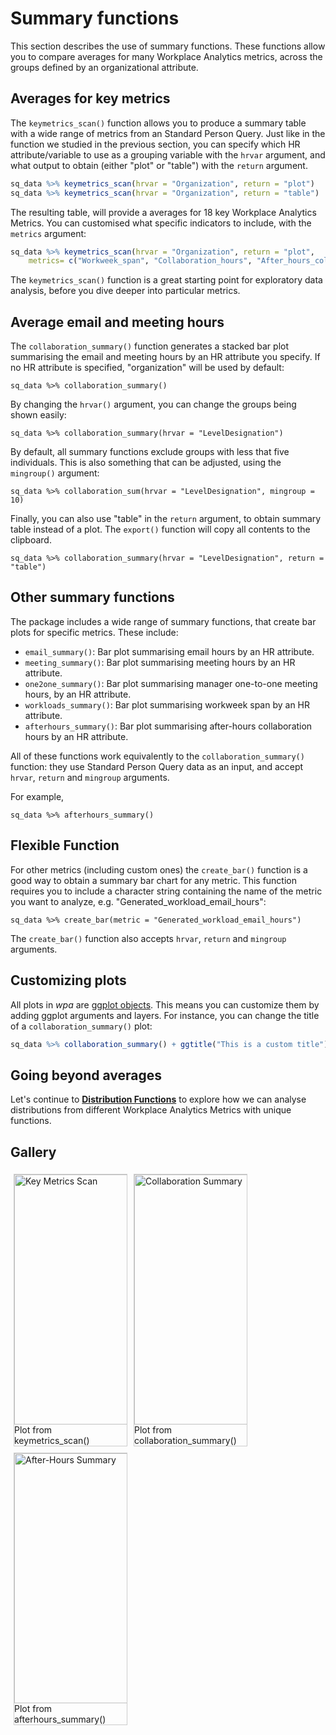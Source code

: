# Summary functions

This section describes the use of  summary functions. These functions allow you to compare averages for many Workplace Analytics metrics, across the groups defined by an organizational attribute.


## Averages for key metrics

The `keymetrics_scan()` function allows you to produce a summary table with a wide range of metrics from an Standard Person Query. Just like in the function we studied in the previous section, you can specify which HR attribute/variable to use as a grouping variable with the `hrvar` argument, and what output to obtain (either "plot" or "table") with the `return` argument.

```R
sq_data %>% keymetrics_scan(hrvar = "Organization", return = "plot")
sq_data %>% keymetrics_scan(hrvar = "Organization", return = "table")
```

The resulting table, will provide a averages for 18 key Workplace Analytics Metrics. You can customised what specific indicators to include, with the `metrics` argument:

```R
sq_data %>% keymetrics_scan(hrvar = "Organization", return = "plot", 
	metrics= c("Workweek_span", "Collaboration_hours", "After_hours_collaboration_hours")
```

The `keymetrics_scan()` function is a great starting point for exploratory data analysis, before you dive deeper into particular metrics.

## Average email and meeting hours

The `collaboration_summary()` function generates a stacked bar plot summarising the email and meeting hours by an HR attribute you specify. If no HR attribute is specified, "organization" will be used by default:

```{r}
sq_data %>% collaboration_summary()
```

By changing the `hrvar()` argument, you can change the groups being shown easily:

```{r}
sq_data %>% collaboration_summary(hrvar = "LevelDesignation")
```

By default, all summary functions exclude groups with less that five individuals. This is also something that can be adjusted, using the `mingroup()` argument:

```
sq_data %>% collaboration_sum(hrvar = "LevelDesignation", mingroup = 10)
```

Finally, you can also use "table" in the `return` argument, to obtain summary table instead of a plot. The `export()` function will copy all contents to the clipboard. 

```{r}
sq_data %>% collaboration_summary(hrvar = "LevelDesignation", return = "table")
```

## Other summary functions

The package includes a wide range of summary functions, that create bar plots for specific metrics. These include:

- `email_summary()`:  Bar plot summarising email hours by an HR attribute.
- `meeting_summary()`: Bar plot summarising meeting hours by an HR attribute.
- `one2one_summary()`: Bar plot summarising manager one-to-one meeting hours, by an HR attribute.
- `workloads_summary()`: Bar plot summarising workweek span by an HR attribute.
- `afterhours_summary()`: Bar plot summarising after-hours collaboration hours by an HR attribute.

All of these functions work equivalently to the `collaboration_summary()` function: they use Standard Person Query data as an input, and accept `hrvar`, `return` and `mingroup` arguments.

For example, 

```
sq_data %>% afterhours_summary()
```

## Flexible Function 

For other metrics (including custom ones) the `create_bar()` function is a good way to obtain a summary bar chart for any metric. This function requires you to include a character string containing the name of the metric you want to analyze, e.g. "Generated_workload_email_hours":

```
sq_data %>% create_bar(metric = "Generated_workload_email_hours")
```

The `create_bar()` function also accepts `hrvar`, `return` and `mingroup` arguments.


## Customizing plots

All plots in *wpa* are [ggplot objects](https://rafalab.github.io/dsbook/ggplot2.html). This means you can customize them by adding ggplot arguments and layers. For instance, you can change the title of a `collaboration_summary()` plot:

```R
sq_data %>% collaboration_summary() + ggtitle("This is a custom title")
```

##  Going beyond averages

 Let's continue to [**Distribution Functions**](analyst_guide_distribution.html) to explore how we can analyse distributions from different Workplace Analytics Metrics with unique functions.


## Gallery

<html>
<head>
<style>
div.gallery {
  margin: 5px;
  border: 1px solid #ccc;
  float: left;
  width: 180px;
}

div.gallery:hover {
  border: 1px solid #777;
}

div.gallery img {
  width: 100%;
  height: auto;
}

div.desc {
  padding: 15px;
  text-align: center;
}
</style>
</head>
<body>

<div class="gallery">
  <a target="_blank" href="https://raw.githubusercontent.com/microsoft/wpa/main/.github/gallery/keymetrics_scan.png">
    <img src="https://raw.githubusercontent.com/microsoft/wpa/main/.github/gallery/keymetrics_scan.png" alt="Key Metrics Scan" width="600" height="400">
  </a>
  <div class="desc">Plot from keymetrics_scan()</div>
</div>

<div class="gallery">
  <a target="_blank" href="https://raw.githubusercontent.com/microsoft/wpa/main/.github/gallery/collab_sum.png">
    <img src="https://raw.githubusercontent.com/microsoft/wpa/main/.github/gallery/collab_sum.png" alt="Collaboration Summary" width="600" height="400">
  </a>
  <div class="desc">Plot from collaboration_summary()</div>
</div>

<div class="gallery">
  <a target="_blank" href=https://raw.githubusercontent.com/microsoft/wpa/main/.github/gallery/afterhours_sum.png">
    <img src="https://raw.githubusercontent.com/microsoft/wpa/main/.github/gallery/afterhours_sum.png" alt="After-Hours Summary" width="600" height="400">
  </a>
  <div class="desc">Plot from afterhours_summary()</div>
</div>

</body>
</html>


